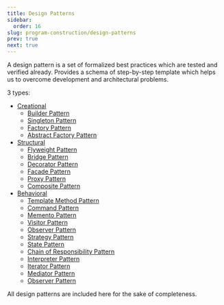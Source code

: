 ```yaml
---
title: Design Patterns
sidebar:
  order: 16
slug: program-construction/design-patterns
prev: true
next: true
---
```


A design pattern is a set of formalized best practices which are tested and
verified already. Provides a schema of step-by-step template which helps us to
overcome development and architectural problems.

3 types:

- [Creational](/program-construction/creational-design-patterns)
  - [Builder Pattern](/program-construction/creational-design-patterns#builder-pattern)
  - [Singleton Pattern](/program-construction/creational-design-patterns#singleton-pattern)
  - [Factory Pattern](/program-construction/creational-design-patterns#factory-pattern)
  - [Abstract Factory Pattern](/program-construction/creational-design-patterns#abstract-factory-pattern) 
- [Structural](/program-construction/structural-design-patterns)
  - [Flyweight Pattern](/program-construction/structural-design-patterns#flyweight-pattern)
  - [Bridge Pattern](/program-construction/structural-design-patterns#bridge-pattern)
  - [Decorator Pattern](/program-construction/structural-design-patterns#decorator-pattern)
  - [Facade Pattern](/program-construction/structural-design-patterns#facade-pattern)
  - [Proxy Pattern](/program-construction/structural-design-patterns#proxy-pattern)
  - [Composite Pattern](/program-construction/structural-design-patterns#composite-pattern)
- [Behavioral](/program-construction/behavioral-design-patterns)
  - [Template Method Pattern](/program-construction/behavioral-design-patterns#template-method-pattern)
  - [Command Pattern](/program-construction/behavioral-design-patterns#command-pattern)
  - [Memento Pattern](/program-construction/behavioral-design-patterns#momento-pattern)
  - [Visitor Pattern](/program-construction/behavioral-design-patterns#visitor-pattern)
  - [Observer Pattern](/program-construction/behavioral-design-patterns#observer-pattern)
  - [Strategy Pattern](/program-construction/behavioral-design-patterns#strategy-pattern)
  - [State Pattern](/program-construction/behavioral-design-patterns#state-pattern)
  - [Chain of Responsibility Pattern](/program-construction/behavioral-design-patterns#chain-of-responsibility-pattern)
  - [Interpreter Pattern](/program-construction/behavioral-design-patterns#interpreter-pattern)
  - [Iterator Pattern](/program-construction/behavioral-design-patterns#iterator-pattern)
  - [Mediator Pattern](/program-construction/behavioral-design-patterns#mediator-pattern)
  - [Observer Pattern](/program-construction/behavioral-design-patterns#observer-pattern)


All design patterns are included here for the sake of completeness.

